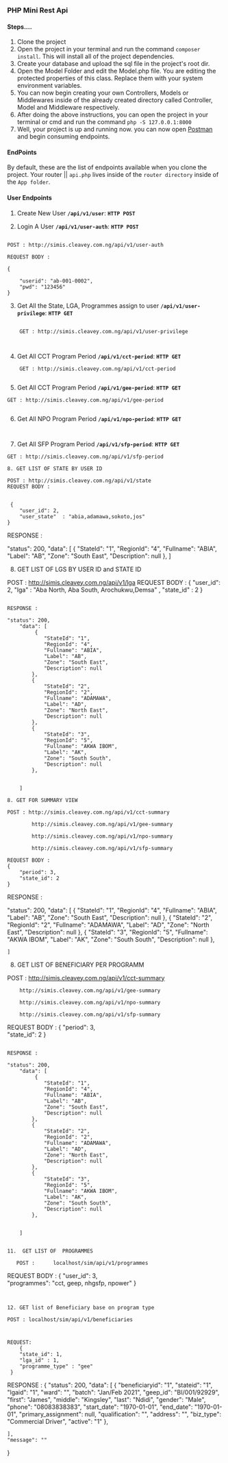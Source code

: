 ### PHP Mini Rest Api


#### Steps....

1. Clone the project
2. Open the project in your terminal and run the command `composer install`. This will install all of the project dependencies.
3. Create your database and upload the sql file in the project's root dir.
4. Open the Model Folder and edit the Model.php file. You are editing the protected properties of this class. Replace them with your system environment variables.
5. You can now begin creating your own Controllers, Models or Middlewares inside of the already created directory called Controller, Model and Middleware respectively.
6. After doing the above instructions, you can open the project in your terminal or cmd and run the command `php -S 127.0.0.1:8000`
7. Well, your project is up and running now. you can now open [Postman](https://postman.io) and begin consuming endpoints.


#### EndPoints

By default, these are the list of endpoints available when you clone the project. Your router || `api.php` lives inside of the `router directory` inside of the `App folder`.

#### User Endpoints

1. Create New User **`/api/v1/user`**: **`HTTP POST`**


2. Login A User **`/api/v1/user-auth`**: **`HTTP POST`**

```

POST : http://simis.cleavey.com.ng/api/v1/user-auth

REQUEST BODY :

{

    "userid": "ab-001-0002",
    "pwd": "123456"
}

```


3. Get All the State, LGA, Programmes assign to user **`/api/v1/user-privilege`**: **`HTTP GET`**

```

    GET : http://simis.cleavey.com.ng/api/v1/user-privilege
    


```
4.  Get All CCT Program Period **`/api/v1/cct-period`**: **`HTTP GET`**

```
    GET : http://simis.cleavey.com.ng/api/v1/cct-period


```
5. Get All CCT Program Period **`/api/v1/gee-period`**: **`HTTP GET`**

```
GET : http://simis.cleavey.com.ng/api/v1/gee-period


```
6. Get All NPO Program Period **`/api/v1/npo-period`**: **`HTTP GET`**

```GET : http://simis.cleavey.com.ng/api/v1/npo-periodod' ]);


```
7. Get All SFP Program Period **`/api/v1/sfp-period`**: **`HTTP GET`**



```
GET : http://simis.cleavey.com.ng/api/v1/sfp-period

8. GET LIST OF STATE BY USER ID

POST : http://simis.cleavey.com.ng/api/v1/state
REQUEST BODY :


 {
    "user_id": 2,
    "user_state"  : "abia,adamawa,sokoto,jos" 
}

```

RESPONSE :

"status": 200,
    "data": [
        {
            "StateId": "1",
            "RegionId": "4",
            "Fullname": "ABIA",
            "Label": "AB",
            "Zone": "South East",
            "Description": null
        },
    ]


8. GET LIST OF LGS  BY USER ID and STATE ID

POST : http://simis.cleavey.com.ng/api/v1/lga
REQUEST BODY :
{
    "user_id": 2,
    "lga"  : "Aba North, Aba South, Arochukwu,Demsa" ,
    "state_id" : 2
}
```

RESPONSE :

"status": 200,
    "data": [
         {
            "StateId": "1",
            "RegionId": "4",
            "Fullname": "ABIA",
            "Label": "AB",
            "Zone": "South East",
            "Description": null
        },
        {
            "StateId": "2",
            "RegionId": "2",
            "Fullname": "ADAMAWA",
            "Label": "AD",
            "Zone": "North East",
            "Description": null
        },
        {
            "StateId": "3",
            "RegionId": "5",
            "Fullname": "AKWA IBOM",
            "Label": "AK",
            "Zone": "South South",
            "Description": null
        },
      
      
    ]

8. GET FOR SUMMARY VIEW 

POST : http://simis.cleavey.com.ng/api/v1/cct-summary  

        http://simis.cleavey.com.ng/api/v1/gee-summary

        http://simis.cleavey.com.ng/api/v1/npo-summary

        http://simis.cleavey.com.ng/api/v1/sfp-summary

REQUEST BODY :
{
    "period": 3,  
    "state_id": 2
}
```

RESPONSE :

"status": 200,
    "data": [
         {
            "StateId": "1",
            "RegionId": "4",
            "Fullname": "ABIA",
            "Label": "AB",
            "Zone": "South East",
            "Description": null
        },
        {
            "StateId": "2",
            "RegionId": "2",
            "Fullname": "ADAMAWA",
            "Label": "AD",
            "Zone": "North East",
            "Description": null
        },
        {
            "StateId": "3",
            "RegionId": "5",
            "Fullname": "AKWA IBOM",
            "Label": "AK",
            "Zone": "South South",
            "Description": null
        },
      
      
    ]



  8. GET LIST OF BENEFICIARY PER PROGRAMM 

POST : http://simis.cleavey.com.ng/api/v1/cct-summary  

        http://simis.cleavey.com.ng/api/v1/gee-summary

        http://simis.cleavey.com.ng/api/v1/npo-summary

        http://simis.cleavey.com.ng/api/v1/sfp-summary

REQUEST BODY :
{
    "period": 3,  
    "state_id": 2
}
```

RESPONSE :

"status": 200,
    "data": [
         {
            "StateId": "1",
            "RegionId": "4",
            "Fullname": "ABIA",
            "Label": "AB",
            "Zone": "South East",
            "Description": null
        },
        {
            "StateId": "2",
            "RegionId": "2",
            "Fullname": "ADAMAWA",
            "Label": "AD",
            "Zone": "North East",
            "Description": null
        },
        {
            "StateId": "3",
            "RegionId": "5",
            "Fullname": "AKWA IBOM",
            "Label": "AK",
            "Zone": "South South",
            "Description": null
        },
      
      
    ]


11.  GET LIST OF  PROGRAMMES 

   POST :      localhost/sim/api/v1/programmes
   ```
   REQUEST BODY :
{
    "user_id": 3,  
    "programmes": "cct, geep, nhgsfp, npower"
}
```
 
    
12. GET list of Beneficiary base on program type 

```
    POST : localhost/sim/api/v1/beneficiaries
#
```
REQUEST: 
    { 
    "state_id": 1, 
    "lga_id" : 1,
    "programme_type" : "gee"
 }
```
RESPONSE :
   {
    "status": 200,
    "data": [
        {
            "beneficiaryid": "1",
            "stateid": "1",
            "lgaid": "1",
            "ward": "",
            "batch": "Jan/Feb 2021",
            "geep_id": "BI/001/92929",
            "first": "James",
            "middle": "Kingsley",
            "last": "Ndidi",
            "gender": "Male",
            "phone": "08083838383",
            "start_date": "1970-01-01",
            "end_date": "1970-01-01",
            "primary_assignment": null,
            "qualification": "",
            "address": "",
            "biz_type": "Commercial Driver",
            "active": "1"
        },
      
    ],
    "message": ""
}

